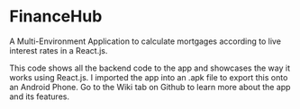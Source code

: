 # FinanceHub
A Multi-Environment Application to calculate mortgages according to live interest rates in a React.js.

This code shows all the backend code to the app and showcases the way it works using React.js. I imported the app into an .apk file to export this onto an Android Phone.
Go to the Wiki tab  on Github to learn more about the app and its features.
